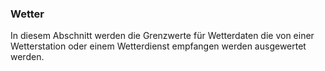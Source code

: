 ﻿### Wetter

In diesem Abschnitt werden die Grenzwerte für Wetterdaten die von einer Wetterstation oder einem Wetterdienst empfangen werden ausgewertet werden.

